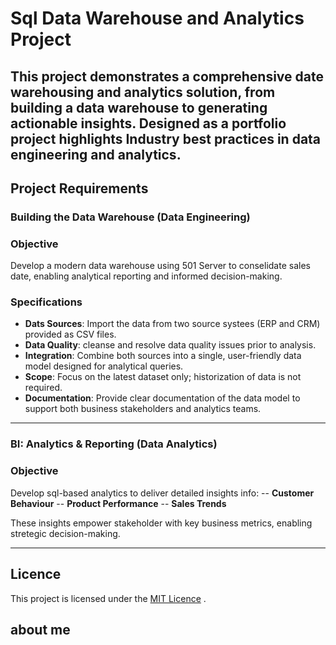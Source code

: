 # Sql Data Warehouse and Analytics Project
This project demonstrates a comprehensive date warehousing and analytics solution, from building a data warehouse to generating actionable insights. Designed as a portfolio project highlights Industry best practices in data engineering and analytics.
-------
## Project Requirements 

### Building the Data Warehouse (Data Engineering)

### Objective
Develop a modern data warehouse using 501 Server to conselidate sales date, enabling analytical reporting and informed decision-making.

### Specifications
-  **Dats Sources**: Import the data from two source systees (ERP and CRM) provided as CSV files.
-  **Data Quality**: cleanse and resolve data quality issues prior to analysis.
-  **Integration**: Combine both sources into a single, user-friendly data model designed for analytical queries.
-  **Scope**: Focus on the latest dataset only; historization of data is not required.
-  **Documentation**: Provide clear documentation of the data model to support both business stakeholders and analytics teams.
-------
### BI: Analytics & Reporting (Data Analytics)

### Objective
Develop sql-based analytics to deliver detailed insights info:
-- **Customer Behaviour**
-- **Product Performance**
-- **Sales Trends**

These insights empower stakeholder with key business metrics, enabling stretegic decision-making.

-----

## Licence
This project is licensed under the [MIT Licence](LICENSE) .
## about me
